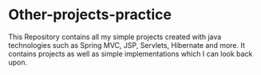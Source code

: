# Other-projects-practice
This Repository contains all my simple projects created with java technologies such as Spring MVC, JSP, Servlets, Hibernate and more. It contains projects as well as simple implementations which I can look back upon.
